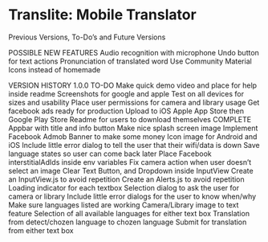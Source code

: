 # Translite: Mobile Translator
Previous Versions, To-Do’s and Future Versions

POSSIBLE NEW FEATURES
Audio recognition with microphone
Undo button for text actions
Pronunciation of translated word
Use Community Material Icons instead of homemade

VERSION HISTORY
1.0.0
	TO-DO
        Make quick demo video and place for help inside readme
        Screenshots for google and apple
        Test on all devices for sizes and usability
        Place user permissions for camera and library usage
        Get facebook ads ready for production
        Upload to iOS Apple App Store then Google Play Store
        Readme for users to download themselves
    COMPLETE
        Appbar with title and info button
        Make nice splash screen image
        Implement Facebook Admob Banner to make some money
        Icon image for Android and iOS
        Include little error dialog to tell the user that their wifi/data is down
        Save language states so user can come back later
        Place Facebook interstitialAdIds inside env variables
        Fix camera action when user doesn’t select an image
        Clear Text Button, and Dropdown inside InputView
        Create an InputView.js to avoid repetition
        Create an Alerts.js to avoid repetition
        Loading indicator for each textbox
        Selection dialog to ask the user for camera or library
        Include little error dialogs for the user to know when/why
        Make sure languages listed are working
        Camera/Library image to text feature
        Selection of all available languages for either text box
        Translation from detect/chozen language to chozen language
        Submit for translation from either text box
